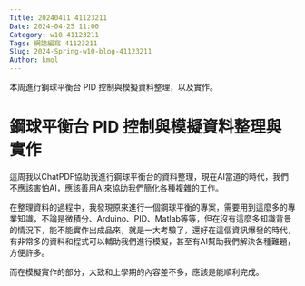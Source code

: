 ```yaml
---
Title: 20240411 41123211
Date: 2024-04-25 11:00
Category: w10 41123211
Tags: 網誌編寫 41123211
Slug: 2024-Spring-w10-blog-41123211
Author: kmol
---
```


本周進行鋼球平衡台 PID 控制與模擬資料整理，以及實作。

<!-- PELICAN_END_SUMMARY -->

# 鋼球平衡台 PID 控制與模擬資料整理與實作
這周我以ChatPDF協助我進行鋼球平衡台的資料整理，現在AI當道的時代，我們不應該害怕AI，應該善用AI來協助我們簡化各種複雜的工作。

在整理資料的過程中，我發現原來進行一個鋼球平衡的專案，需要用到這麼多的專業知識，不論是微積分、Arduino、PID、Matlab等等，但在沒有這麼多知識背景的情況下，能不能實作出成品來，就是一大考驗了，還好在這個資訊爆發的時代，有非常多的資料和程式可以輔助我們進行模擬，甚至有AI幫助我們解決各種難題，方便許多。

而在模擬實作的部分，大致和上學期的內容差不多，應該是能順利完成。
